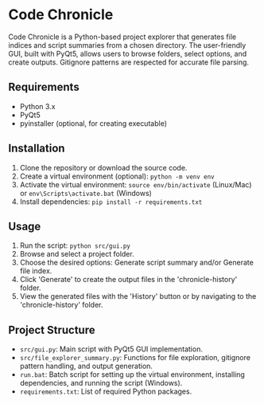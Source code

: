 # Code Chronicle

Code Chronicle is a Python-based project explorer that generates file indices and script summaries from a chosen directory. The user-friendly GUI, built with PyQt5, allows users to browse folders, select options, and create outputs. Gitignore patterns are respected for accurate file parsing.

## Requirements
- Python 3.x
- PyQt5
- pyinstaller (optional, for creating executable)

## Installation
1. Clone the repository or download the source code.
2. Create a virtual environment (optional): `python -m venv env`
3. Activate the virtual environment: `source env/bin/activate` (Linux/Mac) or `env\Scripts\activate.bat` (Windows)
4. Install dependencies: `pip install -r requirements.txt`

## Usage
1. Run the script: `python src/gui.py`
2. Browse and select a project folder.
3. Choose the desired options: Generate script summary and/or Generate file index.
4. Click 'Generate' to create the output files in the 'chronicle-history' folder.
5. View the generated files with the 'History' button or by navigating to the 'chronicle-history' folder.

## Project Structure
- `src/gui.py`: Main script with PyQt5 GUI implementation.
- `src/file_explorer_summary.py`: Functions for file exploration, gitignore pattern handling, and output generation.
- `run.bat`: Batch script for setting up the virtual environment, installing dependencies, and running the script (Windows).
- `requirements.txt`: List of required Python packages.
